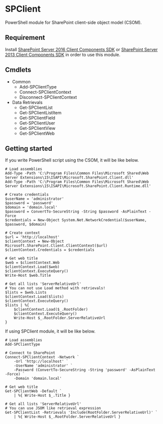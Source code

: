 # SPClient

PowerShell module for SharePoint client-side object model (CSOM).

## Requirement
Install [SharePoint Server 2016 Client Components SDK](https://www.microsoft.com/en-us/download/details.aspx?id=51679) or [SharePoint Server 2013 Client Components SDK](https://www.microsoft.com/en-us/download/details.aspx?id=35585) in order to use this module.

## Cmdlets
- Common
  - Add-SPClientType
  - Connect-SPClientContext
  - Disconnect-SPClientContext
- Data Retrievals
  - Get-SPClientList
  - Get-SPClientListItem
  - Get-SPClientField
  - Get-SPClientUser
  - Get-SPClientView
  - Get-SPClientWeb

## Getting started

If you write PowerShell script using the CSOM, it will be like below. 

```
# Load assemblies
Add-Type -Path 'C:\Program Files\Common Files\Microsoft Shared\Web Server Extensions\15\ISAPI\Microsoft.SharePoint.Client.dll'
Add-Type -Path 'C:\Program Files\Common Files\Microsoft Shared\Web Server Extensions\15\ISAPI\Microsoft.SharePoint.Client.Runtime.dll'

# Create credentials
$userName = 'administrator'
$password = 'password'
$domain = 'domain.local'
$password = ConvertTo-SecureString -String $password -AsPlainText -Force
$credentials = New-Object System.Net.NetworkCredential($userName, $password, $domain)

# Create context
$url = 'http://localhost'
$clientContext = New-Object Microsoft.SharePoint.Client.ClientContext($url)
$clientContext.Credentials = $credentials

# Get web title
$web = $clientContext.Web
$clientContext.Load($web)
$clientContext.ExecuteQuery()
Write-Host $web.Title

# Get all lists 'ServerRelativeUrl'
# You can not use Load method with retrievals!
$lists = $web.Lists
$clientContext.Load($lists)
$clientContext.ExecuteQuery()
$lists | %{ 
    $clientContext.Load($_.RootFolder)
    $clientContext.ExecuteQuery()
    Write-Host $_.RootFolder.ServerRelativeUrl
}
```

If using SPClient module, it will be like below. 

```
# Load assemblies
Add-SPClientType

# Connect to SharePoint
Connect-SPClientContext -Network `
    -Url 'http://localhost' `
    -UserName 'administrator' `
    -Password (ConvertTo-SecureString -String 'password' -AsPlainText -Force) `
    -Domain 'domain.local'

# Get web title
Get-SPClientWeb -Default `
    | %{ Write-Host $_.Title }

# Get all lists 'ServerRelativeUrl'
# You can use JSOM like retrieval expression
Get-SPClientList -Retrievals 'Include(RootFolder.ServerRelativeUrl)' `
    | %{ Write-Host $_.RootFolder.ServerRelativeUrl }
```
